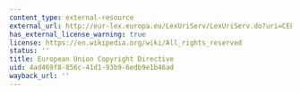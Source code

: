 ```yaml
---
content_type: external-resource
external_url: http://eur-lex.europa.eu/LexUriServ/LexUriServ.do?uri=CELEX:32001L0029:EN:HTML
has_external_license_warning: true
license: https://en.wikipedia.org/wiki/All_rights_reserved
status: ''
title: European Union Copyright Directive
uid: 4ad469f8-856c-41d1-93b9-6edb9e1b46ad
wayback_url: ''
---
```

